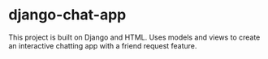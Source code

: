 # django-chat-app
This project is built on Django and HTML. 
Uses models and views to create an interactive chatting app with a friend request feature.
